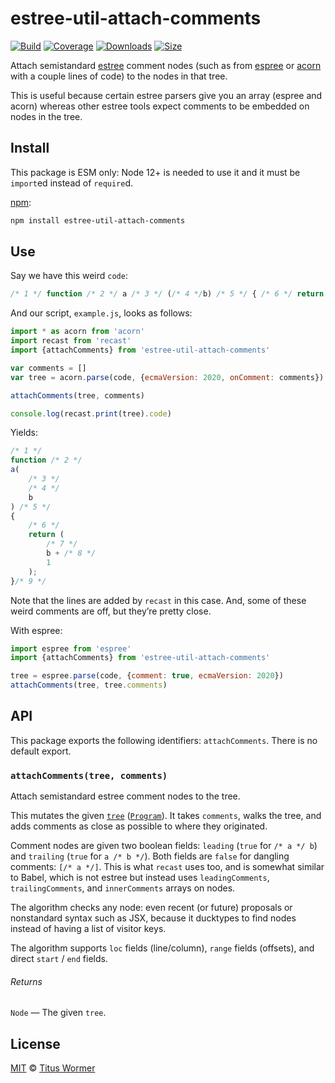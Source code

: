 # estree-util-attach-comments

[![Build][build-badge]][build]
[![Coverage][coverage-badge]][coverage]
[![Downloads][downloads-badge]][downloads]
[![Size][size-badge]][size]

Attach semistandard [estree][] comment nodes (such as from [espree][] or
[acorn][] with a couple lines of code) to the nodes in that tree.

This is useful because certain estree parsers give you an array (espree and
acorn) whereas other estree tools expect comments to be embedded on nodes in the
tree.

## Install

This package is ESM only: Node 12+ is needed to use it and it must be `import`ed
instead of `require`d.

[npm][]:

```sh
npm install estree-util-attach-comments
```

## Use

Say we have this weird `code`:

```js
/* 1 */ function /* 2 */ a /* 3 */ (/* 4 */b) /* 5 */ { /* 6 */ return /* 7 */ b + /* 8 */ 1 /* 9 */ }
```

And our script, `example.js`, looks as follows:

```js
import * as acorn from 'acorn'
import recast from 'recast'
import {attachComments} from 'estree-util-attach-comments'

var comments = []
var tree = acorn.parse(code, {ecmaVersion: 2020, onComment: comments})

attachComments(tree, comments)

console.log(recast.print(tree).code)
```

Yields:

```js
/* 1 */
function /* 2 */
a(
    /* 3 */
    /* 4 */
    b
) /* 5 */
{
    /* 6 */
    return (
        /* 7 */
        b + /* 8 */
        1
    );
}/* 9 */
```

Note that the lines are added by `recast` in this case.
And, some of these weird comments are off, but they’re pretty close.

With espree:

```js
import espree from 'espree'
import {attachComments} from 'estree-util-attach-comments'

tree = espree.parse(code, {comment: true, ecmaVersion: 2020})
attachComments(tree, tree.comments)
```

## API

This package exports the following identifiers: `attachComments`.
There is no default export.

### `attachComments(tree, comments)`

Attach semistandard estree comment nodes to the tree.

This mutates the given [`tree`][estree] ([`Program`][program]).
It takes `comments`, walks the tree, and adds comments as close as possible
to where they originated.

Comment nodes are given two boolean fields: `leading` (`true` for `/* a */ b`)
and `trailing` (`true` for `a /* b */`).
Both fields are `false` for dangling comments: `[/* a */]`.
This is what `recast` uses too, and is somewhat similar to Babel, which is not
estree but instead uses `leadingComments`, `trailingComments`, and
`innerComments` arrays on nodes.

The algorithm checks any node: even recent (or future) proposals or nonstandard
syntax such as JSX, because it ducktypes to find nodes instead of having a list
of visitor keys.

The algorithm supports `loc` fields (line/column), `range` fields (offsets),
and direct `start` / `end` fields.

###### Returns

`Node` — The given `tree`.

## License

[MIT][license] © [Titus Wormer][author]

<!-- Definitions -->

[build-badge]: https://github.com/wooorm/estree-util-attach-comments/workflows/main/badge.svg

[build]: https://github.com/wooorm/estree-util-attach-comments/actions

[coverage-badge]: https://img.shields.io/codecov/c/github/wooorm/estree-util-attach-comments.svg

[coverage]: https://codecov.io/github/wooorm/estree-util-attach-comments

[downloads-badge]: https://img.shields.io/npm/dm/estree-util-attach-comments.svg

[downloads]: https://www.npmjs.com/package/estree-util-attach-comments

[size-badge]: https://img.shields.io/bundlephobia/minzip/estree-util-attach-comments.svg

[size]: https://bundlephobia.com/result?p=estree-util-attach-comments

[npm]: https://docs.npmjs.com/cli/install

[license]: license

[author]: https://wooorm.com

[acorn]: https://github.com/acornjs/acorn

[estree]: https://github.com/estree/estree

[espree]: https://github.com/eslint/espree

[program]: https://github.com/estree/estree/blob/master/es5.md#programs
